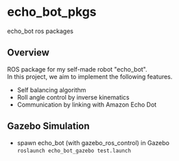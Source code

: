 # echo_bot_pkgs

echo_bot ros packages

## Overview

ROS package for my self-made robot "echo_bot".  
In this project, we aim to implement the following features.  

- Self balancing algorithm
- Roll angle control by inverse kinematics
- Communication by linking with Amazon Echo Dot

## Gazebo Simulation

- spawn echo_bot (with gazebo_ros_control) in Gazebo  
```roslaunch echo_bot_gazebo test.launch```
